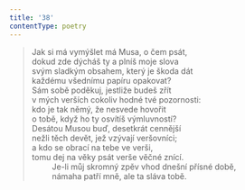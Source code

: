 ```yaml
---
title: '38'
contentType: poetry
---
```


<section>

> Jak si má vymýšlet má Musa, o čem psát,  
> dokud zde dýcháš ty a plníš moje slova  
> svým sladkým obsahem, který je škoda dát  
> každému všednímu papíru opakovat?  
> Sám sobě poděkuj, jestliže budeš zřít  
> v mých verších cokoliv hodné tvé pozornosti:  
> kdo je tak němý, že nesvede hovořit  
> o tobě, když ho ty osvítíš výmluvností?  
> Desátou Musou buď, desetkrát cennější  
> nežli těch devět, jež vzývají veršovníci;  
> a kdo se obrací na tebe ve verši,  
> tomu dej na věky psát verše věčné znící.  
>          Je-li můj skromný zpěv vhod dnešní přísné době,  
>          námaha patří mně, ale ta sláva tobě.

</section>
